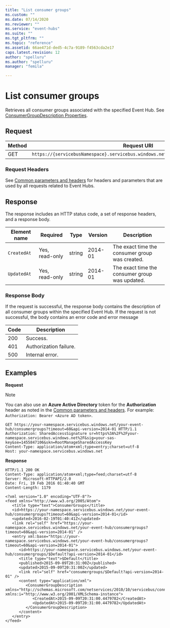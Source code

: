 ```yaml
---
title: "List consumer groups"
ms.custom: ""
ms.date: 07/14/2020
ms.reviewer: ""
ms.service: "event-hubs"
ms.suite: ""
ms.tgt_pltfrm: ""
ms.topic: "reference"
ms.assetid: 66ae471d-ded5-4c7a-9189-f4563cda2e17
caps.latest.revision: 12
author: "spelluru"
ms.author: "spelluru"
manager: "femila"

---
```


# List consumer groups

Retrieves all consumer groups associated with the specified Event Hub. See [ConsumerGroupDescription Properties](/dotnet/api/microsoft.servicebus.messaging.consumergroupdescription#properties).
  
## Request  
  
|Method|Request URI|  
|------------|-----------------|  
|GET|`https://{servicebusNamespace}.servicebus.windows.net/{eventHubPath}/consumergroups`|  
  
### Request Headers
  
See [Common parameters and headers](event-hubs-management-rest.md) for headers and parameters that are used by all requests related to Event Hubs.  
  
## Response
  
The response includes an HTTP status code, a set of response headers, and a response body.  
  
|Element name|Required|Type|Version|Description|  
|------------------|--------------|----------|-------------|-----------------|  
|`CreatedAt`|Yes, read-only|string|2014-01|The exact time the consumer group was created.|  
|`UpdatedAt`|Yes, read-only|string|2014-01|The exact time the consumer group was updated.|  
  
### Response Body
  
If the request is successful, the response body contains the description of all consumer groups within the specified Event Hub. If the request is not successful, the body contains an error code and error message  
  
|Code|Description|  
|----------|-----------------|  
|200|Success.|  
|401|Authorization failure.|  
|500|Internal error.|  
  
## Examples  

**Request**  

> [!NOTE]
> You can also use an **Azure Active Directory** token for the **Authorization** header as noted in the [Common parameters and headers](event-hubs-management-rest.md). For example: `Authorization: Bearer <Azure AD token>`.

  
```  
GET https://your-namespace.servicebus.windows.net/your-event-hub/consumergroups?timeout=60&api-version=2014-01 HTTP/1.1  
Authorization: SharedAccessSignature sr=https%3A%2F%2Fyour-namespace.servicebus.windows.net%2F&sig=your-sas-key&se=1455847106&skn=RootManageSharedAccessKey  
Content-Type: application/atom+xml;type=entry;charset=utf-8  
Host: your-namespace.servicebus.windows.net  
```  
  
**Response**  
  
```  
HTTP/1.1 200 OK  
Content-Type: application/atom+xml;type=feed;charset=utf-8  
Server: Microsoft-HTTPAPI/2.0  
Date: Fri, 19 Feb 2016 01:40:40 GMT  
Content-Length: 1179  
  
<?xml version="1.0" encoding="UTF-8"?>  
<feed xmlns="http://www.w3.org/2005/Atom">  
   <title type="text">ConsumerGroups</title>  
   <id>https://your-namespace.servicebus.windows.net/your-event-hub/consumergroups?timeout=60&api-version=2014-01</id>  
   <updated>2016-02-19T01:40:41Z</updated>  
   <link rel="self" href="https://your-namespace.servicebus.windows.net/your-event-hub/consumergroups?timeout=60&api-version=2014-01" />  
   <entry xml:base="https://your-namespace.servicebus.windows.net/your-event-hub/consumergroups?timeout=60&api-version=2014-01">  
      <id>https://your-namespace.servicebus.windows.net/your-event-hub/consumergroups/$Default?api-version=2014-01</id>  
      <title type="text">$Default</title>  
      <published>2015-09-09T20:31:00Z</published>  
      <updated>2015-09-09T20:31:00Z</updated>  
      <link rel="self" href="consumergroups/$Default?api-version=2014-01" />  
      <content type="application/xml">  
         <ConsumerGroupDescription xmlns="http://schemas.microsoft.com/netservices/2010/10/servicebus/connect" xmlns:i="http://www.w3.org/2001/XMLSchema-instance">  
            <CreatedAt>2015-09-09T20:31:00.4479782</CreatedAt>  
            <UpdatedAt>2015-09-09T20:31:00.4479782</UpdatedAt>  
         </ConsumerGroupDescription>  
      </content>  
   </entry>  
</feed>  
  
```
